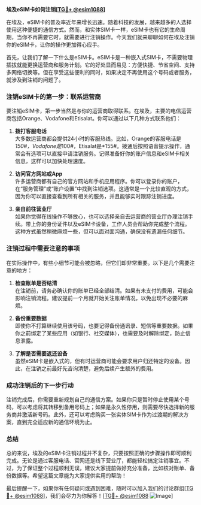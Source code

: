 **埃及eSIM卡如何注销[[TG💪+ @esim1088](https://t.me/s/esim1088)]**

在埃及，eSIM卡的普及率近年来增长迅速。随着科技的发展，越来越多的人选择使用这种便捷的通信方式。然而，和实体SIM卡一样，eSIM卡也有它的生命周期，当你不再需要它时，就需要进行注销操作。今天我们就来聊聊如何在埃及注销你的eSIM卡，让你的操作更加得心应手。

首先，让我们了解一下什么是eSIM卡。eSIM卡是一种嵌入式SIM卡，不需要物理插拔就能更换运营商和服务计划。它的好处显而易见：方便快捷、节省空间、支持多网络切换等。但在享受这些便利的同时，如果决定不再使用这个号码或者服务，就涉及到注销的问题了。

### 注销eSIM卡的第一步：联系运营商

要注销eSIM卡，第一步当然是与你的运营商取得联系。在埃及，主要的电信运营商包括Orange、Vodafone和Etisalat。你可以通过以下几种方式联系他们：

1. **拨打客服电话**  
   大多数运营商都会提供24小时的客服热线。比如，Orange的客服电话是*150#，Vodafone是*100#，Etisalat是*155#。拨通后按照语音提示操作，通常会有选项可以直接申请注销服务。记得准备好你的账户信息和eSIM卡相关信息，这样可以加快处理速度。

2. **访问官方网站或App**  
   许多运营商都有自己的官方网站和手机应用程序。你可以登录你的账户，在“服务管理”或“账户设置”中找到注销选项。这通常是一个比较直观的方式，因为你可以直接查看到所有相关的服务，并且能够实时跟踪注销进度。

3. **亲自前往营业厅**  
   如果你觉得在线操作不够放心，也可以选择亲自去运营商的营业厅办理注销手续。带上你的身份证件以及eSIM卡设备，工作人员会帮助你完成整个流程。这种方式虽然稍微麻烦一些，但可以面对面沟通，确保没有遗漏任何细节。

### 注销过程中需要注意的事项

在实际操作中，有些小细节可能会被忽略，但它们却非常重要。以下是几个需要注意的地方：

1. **检查账单是否结清**  
   在注销前，请务必确认你的账单已经全部结清。如果有未支付的费用，可能会影响注销流程。建议提前一个月就开始关注账单情况，以免出现不必要的麻烦。

2. **备份重要数据**  
   即使你不打算继续使用该号码，也要记得备份通讯录、短信等重要数据。如果你之前绑定了某些应用（如银行、社交媒体），也需要及时解除绑定，防止信息泄露。

3. **了解是否需要返还设备**  
   虽然eSIM卡是嵌入式的，但有时运营商可能会要求用户归还特定的设备。因此，在注销之前最好先咨询清楚，避免后续产生额外的费用。

### 成功注销后的下一步行动

注销完成后，你需要重新规划自己的通信方案。如果你只是暂时停止使用某个号码，可以考虑将其转移到备用号码上；如果是永久性停用，则需要尽快选择新的服务商并激活新号码。此外，还可以考虑购买一张实体SIM卡作为过渡期的解决方案，直到完全适应新的通信环境为止。

### 总结

总的来说，埃及的eSIM卡注销过程并不复杂，只要按照正确的步骤操作即可顺利完成。无论是通过客服电话、官网还是线下营业厅，都能轻松搞定注销事宜。不过，为了保证整个过程顺利无误，建议大家提前做好充分准备，比如核对账单、备份数据等。希望这篇文章能为大家提供实用的帮助！

最后提醒一下，如果你有任何疑问或遇到困难，随时可以加入我们的讨论群组[[TG💪+ @esim1088](https://t.me/s/esim1088)]，我们会尽力为你解答！[[TG💪+ @esim1088](https://t.me/s/esim1088) ![Image](https://i.postimg.cc/4NQfJmqS/Snipaste-2025-05-13-00-14-12.png)]